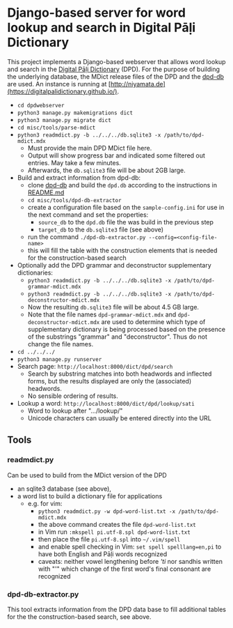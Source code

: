 # Django-based server for word lookup and search in Digital Pāḷi Dictionary

This project implements a Django-based webserver that allows word lookup and search in the [Digital Pāḷi Dictionary](https://digitalpalidictionary.github.io/) (DPD). For the purpose of building the underlying database, the MDict release files of the DPD and the [dpd-db](https://github.com/digitalpalidictionary/dpd-db) are used.
An instance is running at [http://niyamata.de](https://digitalpalidictionary.github.io/).

* `cd dpdwebserver`
* `python3 manage.py makemigrations dict`
* `python3 manage.py migrate dict`
* `cd misc/tools/parse-mdict`
* `python3 readmdict.py -b ../../../db.sqlite3 -x /path/to/dpd-mdict.mdx`
  * Must provide the main DPD MDict file here.
  * Output will show progress bar and indicated some filtered out entries. May take a few minutes.
  * Afterwards, the `db.sqlite3` file will be about 2GB large.
* Build and extract information from dpd-db:
  * clone [dpd-db](https://github.com/digitalpalidictionary/dpd-db) and build the `dpd.db` according to the instructions in [README.md](https://github.com/digitalpalidictionary/dpd-db/blob/main/README.md)
  * `cd misc/tools/dpd-db-extractor`
  * create a configuration file based on the `sample-config.ini` for use in the next command and set the properties:
    * `source_db` to the `dpd.db` file the was build in the previous step
    * `target_db` to the `db.sqlite3`  file (see above)
  * run the command `./dpd-db-extractor.py --config=<config-file-name>`
  * this will fill the table with the construction elements that is needed for the construction-based search
* Optionally add the DPD grammar and deconstructor supplementary dictionaries:
  * `python3 readmdict.py -b ../../../db.sqlite3 -x /path/to/dpd-grammar-mdict.mdx`
  * `python3 readmdict.py -b ../../../db.sqlite3 -x /path/to/dpd-deconstructor-mdict.mdx`
  * Now the resulting `db.sqlite3` file will be about 4.5 GB large.
  * Note that the file names `dpd-grammar-mdict.mdx` and `dpd-deconstructor-mdict.mdx` are used to determine which type of supplementary dictionary is being processed based on the presence of the substrings "grammar" and "deconstructor".
  Thus do not change the file names.
* `cd ../../../`
* `python3 manage.py runserver`
* Search page: `http://localhost:8000/dict/dpd/search`
  * Search by substring matches into both headwords and inflected forms, but the results displayed are only the (associated) headwords.
  * No sensible ordering of results.
* Lookup a word: `http://localhost:8000/dict/dpd/lookup/sati`
  * Word to lookup after ".../lookup/"
  * Unicode characters can usually be entered directly into the URL


## Tools

### readmdict.py

Can be used to build from the MDict version of the DPD

* an sqlite3 database (see above),
* a word list to build a dictionary file for applications
  * e.g. for vim:
    * `python3 readmdict.py -w dpd-word-list.txt -x /path/to/dpd-mdict.mdx`
    * the above command creates the file `dpd-word-list.txt`
    * in Vim run `:mkspell pi.utf-8.spl dpd-word-list.txt`
    * then place the file `pi.utf-8.spl` into `~/.vim/spell`
    * and enable spell checking in Vim: `set spell spelllang=en,pi` to have both English and Pāḷi words recognized
    * caveats: neither vowel lengthening before *'ti* nor sandhis written with "'" which change of the first word's final consonant are recognized

### dpd-db-extractor.py

This tool extracts information from the DPD data base to fill additional tables for the the construction-based search, see above.

